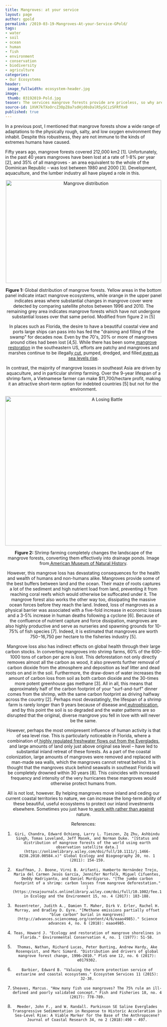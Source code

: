 ```yaml
---
title: Mangroves: at your service
layout: page
author: gpold
permalink: /2019-03-19-Mangroves-At-your-Service-GPold/
tags:
- water
- soil
- ocean
- human
- fish
- environment
- conservation
- biodiversity
- agriculture
categories:
- Our Ecosystems
header:
 image_fullwidth: ecosystem-header.jpg
image:
 thumb: 03192019-Pold.jpg
teaser: The services mangrove forests provide are priceless, so why are these ecosystems threatened?
source-id: 1XVK7kTXoOrcZ3OpZ8a7sdHjd0sDalR5ySCizSFRfXx0
published: true
---
```

 In a previous post, I mentioned that mangrove forests show a wide range of adaptations to the physically rough, salty, and low oxygen environment they inhabit. Despite this robustness, they are not immune to the kinds of extremes humans have caused.

 

Fifty years ago, mangrove forests covered 212,000 km2 [1]. Unfortunately, in the past 40 years mangroves have been lost at a rate of 1-8% per year [2], and 35% of all mangroves - an area equivalent to the whole of the Dominican Republic – was lost between 1980 and 2000 [3]. Development, aquaculture, and the lumber industry all have played a role in this.

 

<center><a data-flickr-embed="true"  href="https://www.flickr.com/photos/139839751@N06/45924676161/in/dateposted-friend/" title="Mangrove distribution"><img src="https://farm5.staticflickr.com/4900/45924676161_c8c64371a2.jpg" width="500" height="330" alt="Mangrove distribution"></a><script async src="//embedr.flickr.com/assets/client-code.js" charset="utf-8"></script><center>

 

**Figure 1:** Global distribution of mangrove forests. Yellow areas in the bottom panel indicate intact mangrove ecosystems, while orange in the upper panel indicates areas where substantial changes in mangrove cover were detected by comparing satellite photos between 1996 and 2010. The remaining grey area indicates mangrove forests which have not undergone substantial losses over that same period. Modified from figure 2 in [5]

 

In places such as Florida, the desire to have a beautiful coastal view and ports large ships can pass into has fed the "draining and filling of the swamp" for decades now. Even by the 70's, 20% or more of mangroves around cities had been lost [4,5]. While there has been some[ mangrove restoration](https://blogs.umass.edu/natsci397a-eross/using-mangroves-to-mitigate-hurricane-damage-to-the-southern-us-coast/) in the southeastern US, efforts are patchy and mangroves and marshes continue to be illegally[ cut](https://www.miamiherald.com/news/local/environment/article25605991.html), pumped, dredged, and filled[ even as sea levels rise](https://www.theguardian.com/us-news/2018/may/02/mangroves-everglades-florida-rising-sea-level).

 

In contrast, the majority of mangrove losses in southeast Asia are driven by aquaculture, and in particular shrimp farming. Over the 9-year lifespan of a shrimp farm, a Vietnamese farmer can make $11,700/hectare profit, making it an attractive short-term option for indebted countries [5] but not for the environment.

 

<center><a data-flickr-embed="true"  href="https://www.flickr.com/photos/seminarsonscience/3638759549/in/album-72157619937936982/" title="A Losing Battle"><img src="https://farm3.staticflickr.com/2422/3638759549_f78a60ed33_z.jpg?zz&#x3D;1" width="640" height="479" alt="A Losing Battle"></a><script async src="//embedr.flickr.com/assets/client-code.js" charset="utf-8"></script><center>

 

**Figure 2:** Shrimp farming completely changes the landscape of the mangrove forests, converting them effectively into drainage ponds. Image from[ American Museum of Natural History](https://www.flickr.com/photos/seminarsonscience/3638759549/in/album-72157619937936982/).

 

However, this mangrove loss has devastating consequences for the health and wealth of humans and non-humans alike. Mangroves provide some of the best buffers between land and the ocean. Their maze of roots captures a lot of the sediment and high nutrient load from land, preventing it from reaching coral reefs which would otherwise be suffocated under it. The mangrove forest also works the other way too, dissipating the massive ocean forces before they reach the land. Indeed, loss of mangroves as a physical barrier was associated with a five-fold increase in economic losses and a 3-5% increase in human deaths following a cyclone [6]. Because of the confluence of nutrient capture and force dissipation, mangroves are also highly productive and serve as nurseries and spawning grounds for 10-75% of fish species [7].  Indeed, it is estimated that mangroves are worth $750-$16,750 per hectare to the fisheries industry [5].

 

Mangrove loss also has indirect effects on global health through their large carbon stocks. In converting mangroves into shrimp farms, 60% of the 600-1000 tons of carbon per acre is lost. This deforestation not only directly removes almost all the carbon as wood, it also prevents further removal of carbon dioxide from the atmosphere and deposition as leaf litter and dead roots on and in the soil. Furthermore, the draw-down of water increases the amount of carbon loss from soil as both carbon dioxide and the 30-times more potent greenhouse gas methane [3]. All in all, this means that approximately half of the carbon footprint of your "surf-and-turf" dinner comes from the shrimp, with the same carbon footprint as driving halfway across the country [2]. Perhaps most devastatingly, the lifespan of a shrimp farm is rarely longer than 9 years because of disease and[ eutrophication](https://oceanservice.noaa.gov/facts/eutrophication.html), and by this point the soil is so degraded and the water patterns are so disrupted that the original, diverse mangrove you fell in love with will never be the same.

 

However, perhaps the most omnipresent influence of human activity is that of sea level rise. This is particularly noticeable in Florida, where a combination of[ highly regulated freshwater flows out from the Everglades](https://www.miamiherald.com/opinion/op-ed/article214247984.html), and large amounts of land only just above original sea level – have led to substantial inland retreat of these forests. As a part of the coastal colonization, large amounts of mangroves were removed and replaced with man-made sea walls, which the mangroves cannot retreat behind. It is thought that the mangroves stuck behind seawalls in southeast Florida will be completely drowned within 30 years [8]. This coincides with increased frequency and intensity of the very hurricanes these mangroves would otherwise protect humans from.

 

All is not lost, however. By helping mangroves move inland and ceding our current coastal territories to nature, we can increase the long-term ability of these beautiful, useful ecosystems to protect our inland investments elsewhere. Sometimes you just have to[ work with rather than against](https://www.nytimes.com/2014/04/13/magazine/how-to-think-like-the-dutch-in-a-post-sandy-world.html) nature.

 

 

References:

 

1.     Giri, Chandra, Edward Ochieng, Larry L. Tieszen, Zq Zhu, Ashbindu Singh, Tomas Loveland, Jeff Masek, and Norman Duke. "[Status and distribution of mangrove forests of the world using earth observation satellite data.](https://onlinelibrary.wiley.com/doi/full/10.1111/j.1466-8238.2010.00584.x)" Global Ecology and Biogeography 20, no. 1 (2011): 154-159.

2.     Kauffman, J. Boone, Virni B. Arifanti, Humberto Hernández Trejo, Maria del Carmen Jesús García, Jennifer Norfolk, Miguel Cifuentes, Deddy Hadriyanto, and Daniel Murdiyarso. "[The jumbo carbon footprint of a shrimp: carbon losses from mangrove deforestation." ](https://esajournals.onlinelibrary.wiley.com/doi/full/10.1002/fee.1482)Frontiers in Ecology and the Environment 15, no. 4 (2017): 183-188.

3.     Rosentreter, Judith A., Damien T. Maher, Dirk V. Erler, Rachel H. Murray, and Bradley D. Eyre. "[Methane emissions partially offset "blue carbon" burial in mangroves](http://advances.sciencemag.org/content/4/6/eaao4985)." Science advances 4, no. 6 (2018): eaao4985.

4.     Teas, Howard J. "Ecology and restoration of mangrove shorelines in Florida." Environmental Conservation 4, no. 1 (1977): 51-58.

5.     Thomas, Nathan, Richard Lucas, Peter Bunting, Andrew Hardy, Ake Rosenqvist, and Marc Simard. "Distribution and drivers of global mangrove forest change, 1996–2010." PloS one 12, no. 6 (2017): e0179302.

6.     Barbier, Edward B. "Valuing the storm protection service of estuarine and coastal ecosystems." Ecosystem Services 11 (2015): 32-38.

7.     Sheaves, Marcus. "How many fish use mangroves? The 75% rule an ill‐defined and poorly validated concept." Fish and Fisheries 18, no. 4 (2017): 778-789.

8.     Meeder, John F., and W. Randall. Parkinson SE Saline Everglades Transgressive Sedimentation in Response to Historic Acceleration in Sea-Level Rise: A Viable Marker for the Base of the Anthropocene? Journal of Coastal Research 34, no 2 (2018):490 – 497.

